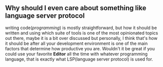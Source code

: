 ## Why should I even care about something like language server protocol

writing code(*programming*) is mostly straightforward, but how it should be written and using which
suite of tools is one of the most opinionated topics out there, maybe it is a bit over discussed
but personally, I think that's how it should be after all your development environment is one of the
main factors that determine how productive you are. Wouldn't it be great if you could use 
your favorite **Editor** all the time with whatever programming language, that is exactly what LSP(language server protocol)
is used for.
